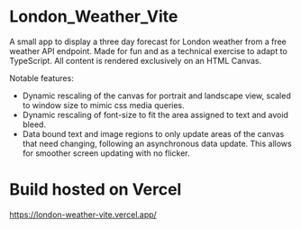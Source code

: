 # London_Weather_Vite

A small app to display a three day forecast for London weather from a free weather API endpoint. Made for fun and as a technical exercise to adapt to TypeScript. All content is rendered exclusively on an HTML Canvas.

Notable features:
- Dynamic rescaling of the canvas for portrait and landscape view, scaled to window size to mimic css media queries.
- Dynamic rescaling of font-size to fit the area assigned to text and avoid bleed. 
- Data bound text and image regions to only update areas of the canvas that need changing, following an asynchronous data update. This allows for smoother screen updating with no flicker.

# Build hosted on Vercel
https://london-weather-vite.vercel.app/